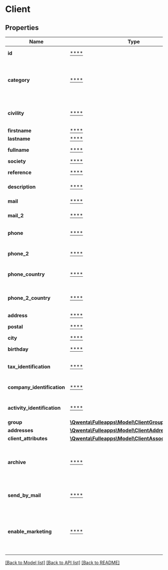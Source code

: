 # Client

## Properties
Name | Type | Description | Notes
------------ | ------------- | ------------- | -------------
**id** | [****](.md) | Identifiant du client | [optional] 
**category** | [****](.md) | Catégorie du client (1 &#x3D; Personne physique, 2 &#x3D; Personne morale) | [optional] 
**civility** | [****](.md) | Civilité du client (0 &#x3D; Monsieur, 1 &#x3D; Madame, 3 &#x3D; Non binaire) | [optional] 
**firstname** | [****](.md) | Prénom du client | [optional] 
**lastname** | [****](.md) | Nom du client | [optional] 
**fullname** | [****](.md) | Nom complet du client | [optional] 
**society** | [****](.md) | Société du client | [optional] 
**reference** | [****](.md) | Référence du client (unique) | [optional] 
**description** | [****](.md) | Description du client | [optional] 
**mail** | [****](.md) | Mail du client (unique) | [optional] 
**mail_2** | [****](.md) | Mail secondaire du client | [optional] 
**phone** | [****](.md) | Téléphone mobile du client (unique) | [optional] 
**phone_2** | [****](.md) | Téléphone secondaire du client | [optional] 
**phone_country** | [****](.md) | Code pays du téléphone mobile du client | [optional] 
**phone_2_country** | [****](.md) | Code pays du téléphone secondaire du client | [optional] 
**address** | [****](.md) | Adresse du client | [optional] 
**postal** | [****](.md) | Code postal du client | [optional] 
**city** | [****](.md) | Ville du client | [optional] 
**birthday** | [****](.md) | Date de naissance | [optional] 
**tax_identification** | [****](.md) | Numéro de taxation de la société | [optional] 
**company_identification** | [****](.md) | Numéro d&#x27;identification de la société | [optional] 
**activity_identification** | [****](.md) | Numéro d&#x27;activité de la société | [optional] 
**group** | [**\Qwenta\Fulleapps\Model\ClientGroup**](ClientGroup.md) |  | [optional] 
**addresses** | [**\Qwenta\Fulleapps\Model\ClientAddresses**](ClientAddresses.md) |  | [optional] 
**client_attributes** | [**\Qwenta\Fulleapps\Model\ClientAssociateAttributes**](ClientAssociateAttributes.md) |  | [optional] 
**archive** | [****](.md) | Niveau d&#x27;archivage du client (0 &#x3D; actif, 1 &#x3D; archivé/bloqué, 2 &#x3D; supprimé) | [optional] 
**send_by_mail** | [****](.md) | 1 pour envoyer automatiquement la facture par mail, sinon 0 | [optional] 
**enable_marketing** | [****](.md) | Le client accepte de recevoir les newsletters et offres dans le cadre d&#x27;opérations marketing | [optional] 

[[Back to Model list]](../../README.md#documentation-for-models) [[Back to API list]](../../README.md#documentation-for-api-endpoints) [[Back to README]](../../README.md)

